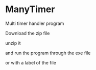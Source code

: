 # ManyTimer
Multi timer handler program

Download the zip file

unzip it

and run the program through the exe file

or with a label of the file
